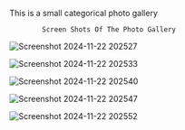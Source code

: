 This is a small categorical photo gallery 

            Screen Shots Of The Photo Gallery

![Screenshot 2024-11-22 202527](https://github.com/user-attachments/assets/7bb03b23-36b4-4351-90f4-5dcb7a5a14dc)

![Screenshot 2024-11-22 202533](https://github.com/user-attachments/assets/f00f67e7-0a62-4a5d-a5a7-fc731425c3b9)

![Screenshot 2024-11-22 202540](https://github.com/user-attachments/assets/a367734a-7111-4a59-a6c5-8eead4c7f050)

![Screenshot 2024-11-22 202547](https://github.com/user-attachments/assets/2f2b41f7-b400-41fa-a756-94a7df6563d9)

![Screenshot 2024-11-22 202552](https://github.com/user-attachments/assets/dd44f4e9-6cc9-414f-8789-838d88f59064)

